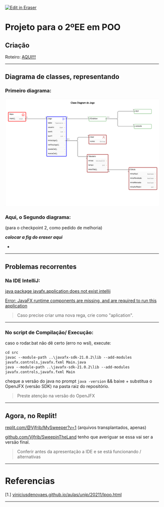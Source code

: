 <p><a target="_blank" href="https://app.eraser.io/workspace/eBwPst8QmxllTjqJEaFD" id="edit-in-eraser-github-link"><img alt="Edit in Eraser" src="https://firebasestorage.googleapis.com/v0/b/second-petal-295822.appspot.com/o/images%2Fgithub%2FOpen%20in%20Eraser.svg?alt=media&amp;token=968381c8-a7e7-472a-8ed6-4a6626da5501"></a></p>

# Projeto para o 2ºEE em POO
## Criação
Roteiro: [﻿AQUI!!!](https://drive.google.com/file/d/1JilxkVmk3AX6HuuT0fsHob_FmkzEWcIn/view) 

---

## Diagrama de classes, representando


### Primeiro diagrama:
![Figure 1](/.eraser/eBwPst8QmxllTjqJEaFD___ibsr7NFOmZXGn92bwac608CiSpo2___---figure---Nvqr7ck_KyP6KG9qgYb8x---figure---x6unebMDUbX_A9iBRd3dxQ.png "Figure 1")





### Aqui, o Segundo diagrama:
(para o checkpoint 2, como pedido de melhoria)

***colocar a fig do eraser aqui***



+ 



---

## Problemas recorrentes
### Na IDE IntelliJ:
[﻿java package javafx.application does not exist intellij](https://www.youtube.com/watch?v=b60Fl2WLaQY) 

[﻿Error: JavaFX runtime components are missing, and are required to run this application](https://www.youtube.com/watch?v=hS_6ek9rTco) 

>   Caso precise criar uma nova rega, crie como "aplication".  

---

### No script de Compilação/ Execução:
caso o rodar.bat não dê certo (erro no wsl), execute:

```
cd src
javac --module-path ..\javafx-sdk-21.0.2\lib --add-modules javafx.controls,javafx.fxml Main.java
java --module-path ..\javafx-sdk-21.0.2\lib --add-modules javafx.controls,javafx.fxml Main
```
cheque a versão do java no prompt `java -version` && baixe + substitua o OpenJFX (versão SDK) na pasta raiz do repositório. 

>   Preste atenção na versão do OpenJFX  

---

## Agora, no Replit!
[﻿replit.com/@Vjfrib/MySweeper?v=1](https://replit.com/@Vjfrib/MySweeper?v=1)  (arquivos transplantados, apenas)

[﻿github.com/Vjfrib/SweepinTheLand](https://github.com/Vjfrib/SweepinTheLand)  tenho que averiguar se essa vai ser a versão final.

> Conferir antes da apresentação a IDE e se está funcionando / alternativas



---

# Referencias
[1.] [﻿viniciusdenovaes.github.io/aulas/unip/20211/lpoo.html](https://viniciusdenovaes.github.io/aulas/unip/20211/lpoo.html) 

---




<!--- Eraser file: https://app.eraser.io/workspace/eBwPst8QmxllTjqJEaFD --->